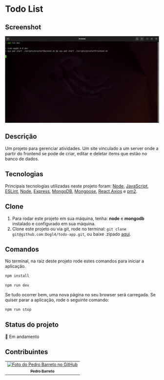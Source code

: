 # Todo List

  ## Screenshot
![Screenshot](./web.gif)

## Descrição
Um projeto para gerenciar atividades. Um site vinculado a um server onde a partir do frontend se pode de criar, editar e deletar items que estão no banco de dados.

## Tecnologias
Principais tecnologias utilizadas neste projeto foram: [Node](https://nodejs.org "Node"), [JavaScript](https://developer.mozilla.org/en-US/docs/Web/JavaScript "JavaScript"), [ESLint](https://eslint.org/ "EsLint"), [Node](https://nodejs.org "Node"), [Express](https://expressjs.com/ "Express"), [MongoDB](https://www.mongodb.com/ "mongoDB"), [Mongoose](https://mongoosejs.com/ "MongooseJS"), [React](https://reactjs.org/ "React"),[Axios](https://www.npmjs.com/package/axios "Axios") e [pm2](https://pm2.keymetrics.io/docs/usage/quick-start/ "pm2").

## Clone
1. Para rodar este projeto em sua máquina, tenha: **node** e **mongodb** instalado e configurado em sua máquina.
2. Clone este projeto ou via git, rode no terminal:  `git clone git@github.com:Dogl4/todo-app.git`,  ou baixe .zipado  [aqui](https:github.com/Dogl4/todo-app/archive/refs/heads/master.zip).

## Comandos
 No terminal, na raiz deste projeto rode estes comandos para iniciar a aplicação.
```bash
npm install
```
```bash
npm run dev
```
Se tudo ocorrer bem, uma nova página no seu browser será carregada. Se quiser parar a aplicação, rode o seguinte comando:
```bash
npm run stop
```
## Status do projeto
  🚧 Em andamento

## Contribuintes
<table>
	<tr  style="width:120px">
		<td  align="center">
			<a  target=”_blank” href="https://github.com/Dogl4">
				<img  src="https://avatars.githubusercontent.com/u/85720722?s=400&u=c260de98c1eee20df67d72857c3bcc8682fed68a&v=4"  width="100px;"  alt="Foto do Pedro Barreto no GitHub"/><br>
				<sub>
					<b>Pedro Barreto</b>
				</sub>
			</a>
		</td>
	</tr>
</table>
